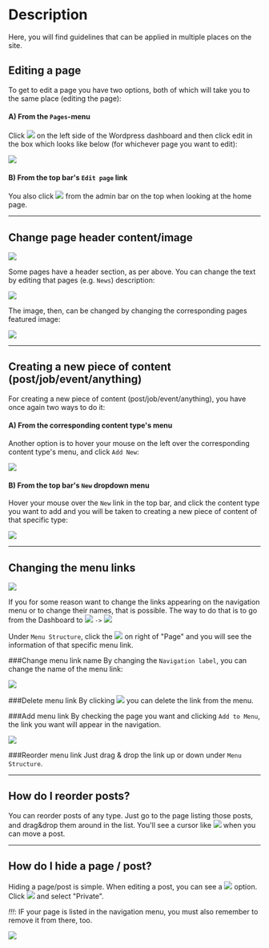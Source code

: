 # Description

Here, you will find guidelines that can be applied in multiple places on the site.

## Editing a page

To get to edit a page you have two options, both of which will take you to the same place (editing the page):

#### A) From the `Pages`-menu

Click ![](assets/page-home-a60dbed9.png) on the left side of the Wordpress dashboard and then click edit in the box which looks like below (for whichever page you want to edit):

![](assets/page-home-0155905d.png)

#### B) From the top bar's `Edit page` link

You also click ![](assets/page-home-f89813e9.png) from the admin bar on the top when looking at the home page.

----

## Change page header content/image

![](assets/general-4e58f28b.png)

Some pages have a header section, as per above. You can change the text by editing that pages (e.g. `News`) description:

![](assets/general-dc5d50ff.png)

The image, then, can be changed by changing the corresponding pages featured image:

![](assets/general-83dc5608.png)

----

## Creating a new piece of content (post/job/event/anything)

For creating a new piece of content (post/job/event/anything), you have once again two ways to do it:

#### A) From the corresponding content type's menu
Another option is to hover your mouse on the left over the corresponding content type's menu, and click `Add New`:

![](assets/general-9a84c753.png)

#### B) From the top bar's `New` dropdown menu

Hover your mouse over the `New` link in the top bar, and click the content type you want to add and you will be taken to creating a new piece of content of that specific type:

![](assets/general-7a64a874.png)

----

## Changing the menu links
![](assets/general-9faaa07b.png)

If you for some reason want to change the links appearing on the navigation menu or to change their names, that is possible. The way to do that is to go from the Dashboard to ![](assets/general-2d66ef84.png) `->` ![](assets/general-b3d9c817.png)

Under `Menu Structure`, click the ![](assets/general-b6b666f3.png) on right of "Page" and you will see the information of that specific menu link.

###Change menu link name
By changing the `Navigation label`, you can change the name of the menu link:

![](assets/general-093cc089.png)

###Delete menu link
By clicking ![](assets/general-a4ee54bf.png) you can delete the link from the menu.

###Add menu link
By checking the page you want and clicking `Add to Menu`, the link you want will appear in the navigation.

![](assets/general-d01927b3.png)

###Reorder menu link
Just drag & drop the link up or down under `Menu Structure`.

---

## How do I reorder posts?
You can reorder posts of any type. Just go to the page listing those posts, and drag&drop them around in the list. You'll see a cursor like ![](assets/general-3c1e39b6.png) when you can move a post.

---

## How do I hide a page / post?
Hiding a page/post is simple. When editing a post, you can see a ![](assets/general-b8b5bb3a.png) option. Click ![](assets/general-8aa65ab2.png) and select "Private".

*!!!*: IF your page is listed in the navigation menu, you must also remember to remove it from there, too.

![](assets/general-15933b52.png)
